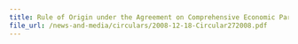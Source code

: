 ```yaml
---
title: Rule of Origin under the Agreement on Comprehensive Economic Partnership among Member States of the Association of Southeast Asian Nations and Japan (AJCEP Agreement)
file_url: /news-and-media/circulars/2008-12-18-Circular272008.pdf
---
```

